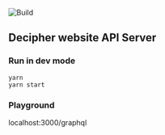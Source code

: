 ![Build](https://github.com/decipherhub/decipher-api/actions/workflows/ci.yml/badge.svg?branch=main)
## Decipher website API Server
### Run in dev mode
```
yarn
yarn start
```
### Playground
localhost:3000/graphql
